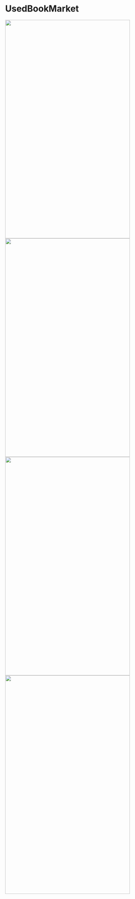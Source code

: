 # UsedBookMarket
<img src="https://github.com/HojinLim/UsedBookMarket/assets/69897998/84ebcf2b-e60d-469a-ad17-3ecc077126f8" width="400" height="700">
<img src="https://github.com/HojinLim/UsedBookMarket/assets/69897998/45ae9e08-09da-463d-9214-f438541c5312" width="400" height="700">
<img src="https://github.com/HojinLim/UsedBookMarket/assets/69897998/1a5b2092-8b92-4be7-b210-927489165c44" width="400" height="700">
<img src="https://github.com/HojinLim/UsedBookMarket/assets/69897998/dfc965b4-c5de-4a4b-9ea2-c7cc10e99811" width="400" height="700">

